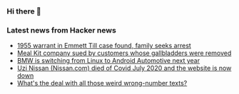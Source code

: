 ### Hi there 👋

<!--
**arashid-sh/arashid-sh** is a ✨ _special_ ✨ repository because its `README.md` (this file) appears on your GitHub profile.

Here are some ideas to get you started:

- 🔭 I’m currently working on ...
- 🌱 I’m currently learning ...
- 👯 I’m looking to collaborate on ...
- 🤔 I’m looking for help with ...
- 💬 Ask me about ...
- 📫 How to reach me: ...
- 😄 Pronouns: ...
- ⚡ Fun fact: ...
-->

### Latest news from Hacker news
<!-- BLOG-POST-LIST:START -->
- [1955 warrant in Emmett Till case found, family seeks arrest](https://apnews.com/article/arrests-mississippi-kidnapping-emmett-till-49708de557faf747ec3e9fa8c021e9cd)
- [Meal Kit company sued by customers whose gallbladders were removed](https://www.cnn.com/2022/07/01/tech/daily-harvest-recall-lawsuits/index.html)
- [BMW is switching from Linux to Android Automotive next year](https://www.androidpolice.com/bmw-android-automotive/)
- [Uzi Nissan &lpar;Nissan.com&rpar; died of Covid July 2020 and the website is now down](http://www.nissan.com/)
- [What&#39;s the deal with all those weird wrong-number texts?](https://maxread.substack.com/p/whats-the-deal-with-all-those-weird)
<!-- BLOG-POST-LIST:END -->
